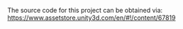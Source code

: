 The source code for this project can be obtained via: https://www.assetstore.unity3d.com/en/#!/content/67819
